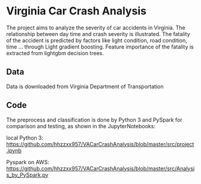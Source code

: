 # Virginia Car Crash Analysis
The project aims to analyze the severity of car accidents in Virginia. The relationship between day time and crash severity is illustrated. The fatality of the accident is predicted by factors like light condition, road condition, time ... through Light gradient boosting. Feature importance of the fatality is extracted from lightgbm decision trees.

## Data
Data is downloaded from Virginia Department of Transportation

## Code
The preprocess and classification is done by Python 3 and PySpark for comparison and testing, as shown in the JupyterNotebooks:

local Python 3:
https://github.com/hhzzxx957/VACarCrashAnalysis/blob/master/src/project.ipynb

Pyspark on AWS:
https://github.com/hhzzxx957/VACarCrashAnalysis/blob/master/src/Analysis_by_PySpark.py
